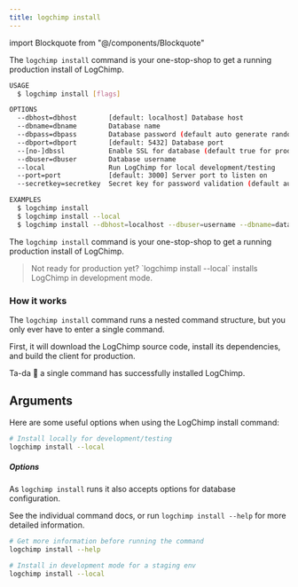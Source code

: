 ```yaml
---
title: logchimp install
---
```


<!-- components -->

import Blockquote from "@/components/Blockquote"

The `logchimp install` command is your one-stop-shop to get a running production install of LogChimp.

```bash
USAGE
  $ logchimp install [flags]

OPTIONS
  --dbhost=dbhost        [default: localhost] Database host
  --dbname=dbname        Database name
  --dbpass=dbpass        Database password (default auto generate random password)
  --dbport=dbport        [default: 5432] Database port
  --[no-]dbssl           Enable SSL for database (default true for production)
  --dbuser=dbuser        Database username
  --local                Run LogChimp for local development/testing
  --port=port            [default: 3000] Server port to listen on
  --secretkey=secretkey  Secret key for password validation (default auto generate random string)

EXAMPLES
  $ logchimp install
  $ logchimp install --local
  $ logchimp install --dbhost=localhost --dbuser=username --dbname=database --dbport=5432
```

The `logchimp install` command is your one-stop-shop to get a running production install of LogChimp.

<Blockquote type="tip">
  Not ready for production yet? `logchimp install --local` installs LogChimp in development mode.
</Blockquote>

### How it works

The `logchimp install` command runs a nested command structure, but you only ever have to enter a single command.

First, it will download the LogChimp source code, install its dependencies, and build the client for production.

Ta-da 🎉 a single command has successfully installed LogChimp.

## Arguments

Here are some useful options when using the LogChimp install command:

```bash
# Install locally for development/testing
logchimp install --local
```

##### Options

As `logchimp install` runs it also accepts options for database configuration.

See the individual command docs, or run `logchimp install --help` for more detailed information.

```bash
# Get more information before running the command
logchimp install --help

# Install in development mode for a staging env
logchimp install --local
```
